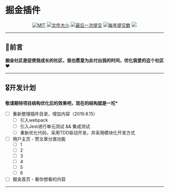 # 掘金插件

<p align="center">
    <a href="javascript:;"><img src="https://img.shields.io/github/license/zhukunpenglinyutong/notes.svg" alt="MIT"></a>
    <a href="javascript:;"><img src="https://img.shields.io/github/languages/code-size/zhukunpenglinyutong/Juejin-Plugin" alt="文件大小"></a>
    <a href="javascript:;"><img src="https://img.shields.io/github/last-commit/zhukunpenglinyutong/Juejin-Plugin" alt="最后一次提交"></a>
    <a href="javascript:;"><img src="https://img.shields.io/github/commit-activity/y/zhukunpenglinyutong/Juejin-Plugin" alt="每年提交数"></a>
    <img src="https://itzkp-1253302184.cos.ap-beijing.myqcloud.com/github%E5%9B%BE%E7%89%87/Juejin-Plugin/0.%E7%AB%99%E9%95%BF%E5%AE%B6%E7%9A%84%E7%8C%AB.png" />
</p>

---

## 🏅前言

**掘金社区是促使我成长的社区，我也愿意为此付出我的时间，优化我爱的这个社区❤️**

---

## 🎖开发计划

**敬请期待项目结构优化后的效果吧，现在的结构就是一坨\***

- [ ] 重新整理插件目录，增加内容（2019.8.15）
    - [ ] 引入webpack
    - [ ] 引入Jest进行单元测试 && 集成测试
    - [ ] 重新优化代码，采用TDD驱动开发，并采用模块化开发方式
- [ ] 用户主页 - 赞文章分类功能
    - [ ] 1
    - [ ] 2
    - [ ] 3
    - [ ] 4
    - [ ] 5
    - [ ] 6
- [ ] 掘金首页 - 看你想看的内容

---

